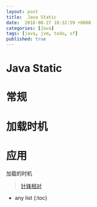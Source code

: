 ```yaml
---
layout: post
title:  Java Static
date:  2018-08-27 10:32:59 +0800
categories: [Java]
tags: [java, jvm, todo, sf]
published: true
---
```


# Java Static

# 常规

# 加载时机

# 应用

加载的时机

> [针锋相对](https://blog.csdn.net/jiese1990/article/details/40154329)

* any list
{:toc}